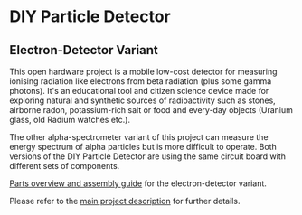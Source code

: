 # DIY Particle Detector 
## Electron-Detector Variant

This open hardware project is a mobile low-cost detector for measuring ionising radiation like electrons from beta radiation (plus some gamma photons).
It's an educational tool and citizen science device made for exploring natural and synthetic sources of radioactivity such as stones, airborne radon, potassium-rich salt or food and every-day objects (Uranium glass, old Radium watches etc.).

The other alpha-spectrometer variant of this project can measure the energy spectrum of alpha particles but is more difficult to operate.
Both versions of the DIY Particle Detector are using the same circuit board with different sets of components.

[Parts overview and assembly guide](https://github.com/ozel/DIY_particle_detector/blob/master/hardware/V1.2/documentation/DIY%20detector%20-%20parts%20overview%20v1-2%20electron%20version.pdf) for the electron-detector variant. 

Please refer to the [main project description](https://github.com/ozel/DIY_particle_detector/) for further details.


